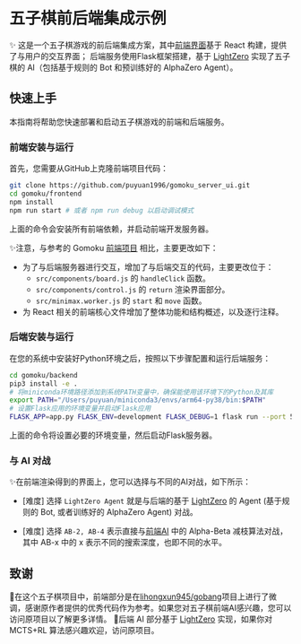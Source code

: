 # 五子棋前后端集成示例

✨ 这是一个五子棋游戏的前后端集成方案，其中[前端界面](https://github.com/lihongxun945/gobang)基于 React 构建，提供了与用户的交互界面；
后端服务使用Flask框架搭建，基于 [LightZero](https://github.com/opendilab/LightZero) 实现了五子棋的 AI（包括基于规则的 Bot 和预训练好的 AlphaZero Agent）。

## 快速上手

本指南将帮助您快速部署和启动五子棋游戏的前端和后端服务。

### 前端安装与运行

首先，您需要从GitHub上克隆前端项目代码：

```bash
git clone https://github.com/puyuan1996/gomoku_server_ui.git
cd gomoku/frontend
npm install
npm run start # 或者 npm run debug 以启动调试模式
```

上面的命令会安装所有前端依赖，并启动前端开发服务器。

✨注意，与参考的 Gomoku [前端项目](https://github.com/lihongxun945/gobang) 相比，主要更改如下：

- 为了与后端服务器进行交互，增加了与后端交互的代码，主要更改位于：
  - `src/components/board.js` 的 `handleClick` 函数。
  - `src/components/control.js` 的 `return` 渲染界面部分。
  - `src/minimax.worker.js` 的 `start` 和 `move` 函数。
- 为 React 相关的前端核心文件增加了整体功能和结构概述，以及逐行注释。

### 后端安装与运行

在您的系统中安装好Python环境之后，按照以下步骤配置和运行后端服务：

```bash
cd gomoku/backend
pip3 install -e .
# 将miniconda环境路径添加到系统PATH变量中，确保能使用该环境下的Python及其库
export PATH="/Users/puyuan/miniconda3/envs/arm64-py38/bin:$PATH"
# 设置Flask应用的环境变量并启动Flask应用
FLASK_APP=app.py FLASK_ENV=development FLASK_DEBUG=1 flask run --port 5001
```

上面的命令将设置必要的环境变量，然后启动Flask服务器。

### 与 AI 对战

✨在前端渲染得到的界面上，您可以选择与不同的AI对战，如下所示：

- [难度] 选择 `LightZero Agent` 就是与后端的基于 [LightZero](https://github.com/opendilab/LightZero) 的 Agent (基于规则的 Bot, 或者训练好的 AlphaZero Agent) 对战。

- [难度] 选择 `AB-2, AB-4` 表示直接与[前端AI](https://github.com/lihongxun945/gobang) 中的 Alpha-Beta 减枝算法对战，其中 AB-x 中的 x 表示不同的搜索深度，也即不同的水平。

## 致谢

🎉在这个五子棋项目中，前端部分是在[lihongxun945/gobang](https://github.com/lihongxun945/gobang)项目上进行了微调，感谢原作者提供的优秀代码作为参考。如果您对五子棋前端AI感兴趣，您可以访问原项目以了解更多详情。
🎉后端 AI 部分基于 [LightZero](https://github.com/opendilab/LightZero) 实现，如果你对 MCTS+RL 算法感兴趣欢迎，访问原项目。